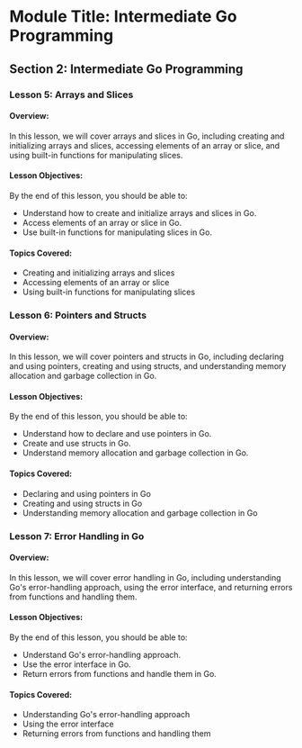 # Module Title: Intermediate Go Programming

## Section 2: Intermediate Go Programming

### Lesson 5: Arrays and Slices

#### Overview:

In this lesson, we will cover arrays and slices in Go, including creating and initializing arrays and slices, accessing elements of an array or slice, and using built-in functions for manipulating slices.

#### Lesson Objectives:

By the end of this lesson, you should be able to:

-   Understand how to create and initialize arrays and slices in Go.
-   Access elements of an array or slice in Go.
-   Use built-in functions for manipulating slices in Go.

#### Topics Covered:

-   Creating and initializing arrays and slices
-   Accessing elements of an array or slice
-   Using built-in functions for manipulating slices

### Lesson 6: Pointers and Structs

#### Overview:

In this lesson, we will cover pointers and structs in Go, including declaring and using pointers, creating and using structs, and understanding memory allocation and garbage collection in Go.

#### Lesson Objectives:

By the end of this lesson, you should be able to:

-   Understand how to declare and use pointers in Go.
-   Create and use structs in Go.
-   Understand memory allocation and garbage collection in Go.

#### Topics Covered:

-   Declaring and using pointers in Go
-   Creating and using structs in Go
-   Understanding memory allocation and garbage collection in Go

### Lesson 7: Error Handling in Go

#### Overview:

In this lesson, we will cover error handling in Go, including understanding Go's error-handling approach, using the error interface, and returning errors from functions and handling them.

#### Lesson Objectives:

By the end of this lesson, you should be able to:

-   Understand Go's error-handling approach.
-   Use the error interface in Go.
-   Return errors from functions and handle them in Go.

#### Topics Covered:

-   Understanding Go's error-handling approach
-   Using the error interface
-   Returning errors from functions and handling them


